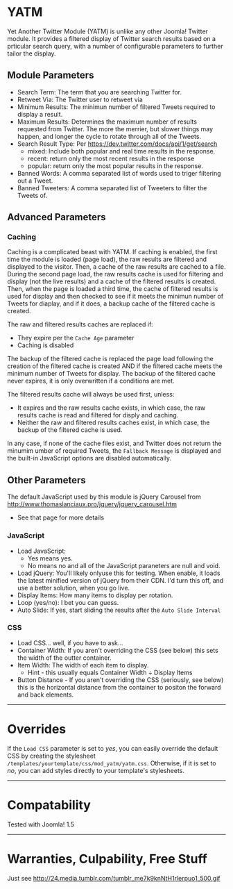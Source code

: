# YATM

Yet Another Twitter Module (YATM) is unlike any other Joomla! Twitter module. It provides a filtered display of Twitter search results based on a prticular search query, with a number of configurable parameters to further tailor the display.

## Module Parameters

* Search Term: The term that you are searching Twitter for.
* Retweet Via: The Twitter user to retweet via
* Minimum Results: The minimun number of filtered Tweets required to display a result. 
* Maximum Results: Determines the maximum number of results requested from Twitter. The more the merrier, but slower things may happen, and longer the cycle to rotate through all of the Tweets.
* Search Result Type: Per https://dev.twitter.com/docs/api/1/get/search
    * mixed: Include both popular and real time results in the response.
    * recent: return only the most recent results in the response
    * popular: return only the most popular results in the response.
* Banned Words: A comma separated list of words used to triger filtering out a Tweet.
* Banned Tweeters: A comma separated list of Tweeters to filter the Tweets of.

## Advanced Parameters
### Caching
Caching is a complicated beast with YATM. If caching is enabled, the first time the module is loaded (page load), the raw results are filtered and displayed to the visitor. Then, a cache of the raw results are cached to a file. During the second page load, the raw results cache is used for filtering and display (not the live results) and a cache of the filtered results is created. Then, when the page is loaded a third time, the cache of filtered results is used for display and then checked to see if it meets the minimun number of Tweets for diaplay, and if it does, a backup cache of the filtered cache is created.

The raw and filtered results caches are replaced if:
* They expire per the `Cache Age` parameter
* Caching is disabled

The backup of the filtered cache is replaced the page load following the creation of the filtered cache is created AND if the filtered cache meets the minimum number of Tweets for display. The backup of the filtered cache never expires, it is only overwritten if a conditions are met.

The filtered results cache will always be used first, unless:
* It expires and the raw results cache exists, in which case, the raw results cache is read and filtered for disply and caching.
* Neither the raw and filtered results caches exist, in which case, the backup of the filtered cache is used.

In any case, if none of the cache files exist, and Twitter does not return the minumim umber of required Tweets, the `Fallback Message` is displayed and the built-in JavaScript options are disabled automatically.

## Other Parameters
The default JavaScript used by this module is jQuery Carousel from http://www.thomaslanciaux.pro/jquery/jquery_carousel.htm
* See that page for more details
### JavaScript
* Load JavaScript:
   * Yes means yes.
   * No means no and all of the JavaScript paraneters are null and void.
* Load jQuery: You'll likely onlyuse this for testing. When enable, it loads the latest minified version of jQuery from their CDN. I'd turn this off, and use a better solution, when you go live.
* Display Items: How many items to display per rotation.
* Loop (yes/no): I bet you can guess.
* Auto Slide: If yes, start sliding the results after the `Auto Slide Interval`

### CSS
* Load CSS... well, if you have to ask...
* Container Width: If you aren't overriding the CSS (see below) this sets the width of the outter container.
* Item Width: The width of each item to display. 
   * Hint - this usually equals Container Width ÷ Display Items
* Button Distance - If you aren't overriding the CSS (seriously, see below) this is the horizontal distance from the container to positon the forward and back elements.


---
# Overrides
If the `Load CSS` parameter is set to *yes*, you can easily override the default CSS by creating the stylesheet `/templates/yourtemplate/css/mod_yatm/yatm.css`. Otherwise, if it is set to *no*, you can add styles directly to your template's stylesheets.

---
# Compatability
Tested with Joomla! 1.5

---
# Warranties, Culpability, Free Stuff
Just see http://24.media.tumblr.com/tumblr_me7k9knNtH1rlerpuo1_500.gif




